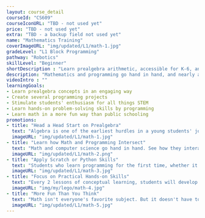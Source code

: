 ```yaml
---
layout: course_detail
courseId: "CS609"
courseIconURL: "TBD - not used yet"
price: "TBD - not used yet"
extra: "TBD - a backup field not used yet"
name: "Mathematics Training"
coverImageURL: "img/updated/L1/math-1.jpg"
gradeLevel: "L1 Block Programming"
pathway: "Robotics"
skillLevel: "Beginner"
shortDescription : "Learn prealgebra arithmetic, accessible for K-6, and apply mathematics principles in several programming projects along the way."
description: "Mathematics and programming go hand in hand, and nearly all disciplines in STEM apply these two concepts. It's essential for children who aspire for a STEM career to understand how mathematics and computer science interact with each other. In this course, students in K-6 will prepare themselves using prealgebra learning materials and create programs to demonstrate the concepts that they learn"
videoIntro : ""
learningGoals:
- Learn prealgebra concepts in an engaging way
- Create several programming projects
- Stimulate students' enthusiasm for all things STEM
- Learn hands-on problem-solving skills by programming
- Learn math in a more fun way than public schooling
promotions:
- title: "Head a Head Start on Prealgebra"
  text: "Algebra is one of the earliest hurdles in a young students' journey in the realm of mathematics. Get a head start by learning prealgebra concepts today."
  imageURL: "img/updated/L1/math-1.jpg"
- title: "Learn how Math and Programming Intersect"
  text: "Math and computer science go hand in hand. See how they interact with each other by learning both at the same time"
  imageURL: "img/updated/L1/math-2.png"
- title: "Apply Scratch or Python Skills"
  text: "Students who learn programming for the first time, whether it's Scratch or Python, need as much practice as possible. This class offers a real-world application for their skillset."
  imageURL: "img/updated/L1/math-3.jpg"
- title: "Focus on Practical Hands-on Skills"
  text: "Every 2 lessons of conceptual learning, students will develop a proper program in a language of their choice to demonstrate what they learned."
  imageURL: "img/my/lego/math-4.jpg"
- title: "More Fun Than You Think"
  text: "Math isn't everyone's favorite subject. But it doesn't have to be this way. We use fun and engaging ways of teaching math to make sure that no matter what, our students like mathematics."
  imageURL: "img/updated/L1/math-5.jpg"
---
```

